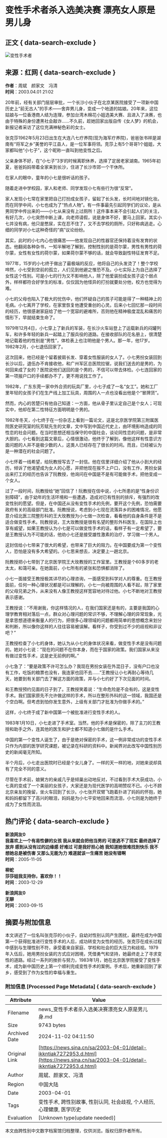 # 变性手术者杀入选美决赛 漂亮女人原是男儿身

## 正文 { data-search-exclude }


![变性手术者](https://n.sinaimg.cn/sinakd10200/360/w180h180/20221208/6996-f61d7d9fa1e0defff9079fb329bbe345.jpg)

## 来源：红网 { data-search-exclude }
**作者**：周斌　颜家文　冯清  
**时间**：2003.04.01 21:02  

20年前，经有关部门层层审批，一个长沙小伙子在北京某医院接受了一项新中国历史上“前无古人”的手术——舍弃男儿身，变成一个地道的姑娘。20年来，这位姑娘与一位香港商人结为连理，参加台湾木棉花小姐选美大赛、且进入了决赛，也由于特殊的身份遭黑社会敲诈……不久前，趁她回家出版自传《女人梦》的机会，新报记者采访了这位充满神秘色彩的女士。

张克莎1962年5月23日出生在大连八七疗养院(现为海军疗养院)，爸爸张书祥是湖南有“将军之乡”美誉的平江县人，是一位军事将领。克莎上有5个哥哥1个姐姐，大家都叫他“小七子”，这个昵称一直叫到他变性之后。

父亲身体不好，在“小七子”3岁的时候离职休养，选择了定居老家湖南。1965年初夏，爸爸妈妈带着全家来到长沙，住进了长沙市郊一个干休所。

在家人的眼中，童年的小七是很听话的孩子。

随着走进中学校园，家人和老师、同学发现小七有些行为很“反常”。

家人发现小七常在家里把自己打扮成女孩子，留起了长头发，长时间地对镜化妆。而在同学中间，小七也成为了“热点人物”。有一件事最先引起同学们的议论，是从男同学中传出来的——小七从来没有上过厕所！这件事本来不会引起人们的关注，有好几次，小七突然中断上课，向老师请假，说是身体不好，要马上回家。其实小七并没有病，他只是憋尿，实在忍不住了，又不去学校的厕所，只好称病逃走。心细的同学对小七这种奇怪的“病”议论纷纷。

其实，此时的小七内心也很痛苦——他发现自己的性器官还保持着没有发育的状态。他翻阅各种杂书，一知半解地了解到，控制性别的是荷尔蒙，男性有男性的荷尔蒙，女性有女性的荷尔蒙，如果荷尔蒙不够的话，就会导致副性特征发育不足。

1977年，15岁的小七终于做出了最极端的反应，他将自己的头发烫了！整个学校哗然，小七受到空前的孤立，人们见到他避之惟恐不及。小七实际上为自己选择了女性这个性别。可是小七的行为又不影响他人，除了他爱装扮成女孩子这个弱点外，样样都符合好学生的标准，仅仅因为他怪异的打扮就要处分他，校方也觉得为难。

小七的父母也陷入了极大的忧伤中，他们怀疑自己的孩子可能是得了一种精神上的毛病。小七离开了学校，在家里恢复他遭受重创的心灵。后来小七回忆那一段时间的经历，他很感谢家庭给了他一个宽容的避难所，否则他在精神极度混乱和痛苦的情形下，早就结束生命了。

1979年12月4日，小七穿上了新兵的军装，在长沙火车站登上了运载新兵的闷罐列车，和许多年轻的新兵一起踏上了服兵役的道路。在接收部队的花名册上，很清楚地记载着他的性别是“男性”，体检表上也注明他是个男人。那一年，他17岁。1982年2月，小七退伍回家了。

这次回来，他已经是个留着披肩长发、穿着女性服装的女人了。小七男扮女装回到长沙以后，退伍办不肯接收他，和广州军区总医院拉锯，说我们送去的是男的，为何回来成了女的？医院说他们送回的是个男的，不信可以带去体检。小七连回家的第一项报户口的手续都办不了，更不用说找工作了。

1982年，广东东莞一家中外合资的玩具厂里，小七子成了一名“女工”。她和工厂里年轻的女孩子们在生产线上加工玩具，周围的人一点也没看出他是个“冒牌货”。

然而，内心的苦楚只有他自己知道：一方面，他从骨子里认定自己是个女人；可现实中，他却在第二性特征方面明明是个男的。

1982年冬天，小七终于在一份杂志上看到一篇论文，这是北京医学院第三附属医院医史研究室的阮芳赋先生的文章，文中写到中国近代史上，由环境影响造成的同性恋的社会问题。在当时思想还相当保守的中国社会，谈论同性恋的问题，是非常大胆的。小七看到这篇文章后，心情很激动，他终于了解到，像他这样有性意识方面问题的人并不是极少数的人，这类人已经存在了很长的时间。而且，已经被认为是一种潜在的社会问题了。

小七怀着一线希望，给阮教授写去了一封信。他在信里详细介绍了他从小到大的经历，倾诉了他渴望成为女人的心愿，并把他现在报不上户口，没有工作，男扮女装出来打工的经历也告诉了阮教授，他询问在中国是不是有可能做手术，把他变成一个女人。

过了一段时间，阮教授给“她”回信了！阮教授在信中说，小七所患的是“性身份识别障碍”，由于幼年的生活环境和一些遭遇，造成对已有性别的排斥，有强烈的改变性别的愿望。但是，在中国还从没有变性手术的先例，要开这个先例，恐怕需要政府有关的高级部门批准。阮教授说，考虑到小七现在流落异乡的困难情况，他愿意介绍北医三院整形科的王大玫教授为小七做一次检查，看看他的自身条件是不是适合做变性手术。阮教授说，王大玫教授是很有名望的整形外科医生，在国际上也享有威望，如果王教授认为小七是可以做变性手术的话，看样子有一定希望了，要是王教授认为不可能的话，他劝小七还是接受雄性激素的治疗，学习做一个男人。

这封信给小七带来了很大的希望，也带来了巨大的阻力。在中国要成为第一个变性人，恐怕是没有多大希望的。小七思来想去，决定要上一趟北京。

阮教授把小七带到了北京医学院王大玫教授的工作室里。王教授是个60多岁的老太太，和蔼可亲。在她面前，小七所有的紧张和恐惧都消除了。

小七一面接受王教授极其详尽的心理咨询，一面感受到科学对人的尊重。在王教授面前，任何一种心理状况都是可以理解的，小七一向被周围的人看不起，除了家里的父母兄弟之外，从来没有人像王教授这样宽容地对待过他。小七不断地对王教授表示感谢。

王教授说：“不用谢我，你这样情况的人，在我们国家还是有的，主要是我国的心理学教育相对落后一点，群众对心理问题的常识不够，不理解心理的异常现象，光是拿思想道德来衡量人的行为，把很多心理领域的问题都用简单的思想概念来划分和判断，所以像你这样的人往往容易被误解。看样子，你受到过不少的歧视和非议吧？”

王教授检查了小七的身体，她认为从小七的身体状况来看，做变性手术是没有问题的。她对小七说：“现在的问题不在你本身，而在于国家的政策。我们国家从来没有做过变性手术，这是史无前例的啊。”

小七急了：“要是政策不许可怎么办？我现在男扮女装在外混日子，没有户口也没有工作，吃饭的粮票也没有，我连家也回不去……”王教授让小七再耐心等待几天，她要到有关部门去了解这方面的政策，并与小七约好了下次见面的时间。

和王教授预约见面的日子到了。王教授笑着说：“生命危险是不会有的，这是变性手术。我们国家原先不允许做这样的手术，所以在整形外科的这一领域，我国还是个空白啊。但考虑到怕你发生意外，上级有关部门才批准为你做手术的。”

这样，小七终于成了新中国第一个被批准进行变性手术的人。

1983年1月10日，小七走进了手术室。当然，他的手术是保密的，除了主刀的王教授和助手之外，连其他的医生和护士都不知道小七做的是什么手术。

中国的第一个变性人诞生了，由于是绝对保密的手术，这一例非常成功的变性手术只作为内部的医学研究课题，被记录在科研的资料中。新闻界对此改写中国性别历史的新闻毫无所知。

半个月后，小七走出医院时已经是个女儿身了。一样的天一样的地，对她来说却具有了完全不同的意义。

尽管在手术前，娘舅方的亲戚几乎是倾巢出动地反对，不过看到手术大获成功，小七真的变成了一个美丽的女孩子，大家还是为现代医学的高明赞叹不已。小七不顾北京亲友的挽留，坐火车回到了长沙。小七张开双臂飞跑着扑进了妈妈的怀抱，她和妈妈都留下了高兴的眼泪，妈妈是为小七平安地回来而流泪，小七则是为她终于成为了女性而流泪。

## 热门评论 { data-search-exclude }

**新浪网友0**  
**我喜欢上一个有易性僻的女孩 我从来就会把他当男的 可是逃不了现实 最终选择了放弃 感到从没有过的边缘感 好难过 可是我好担心她 我知道她很难找到快乐 我不想她总是被伤害 又那么无能为力 难道就该一生痛苦 她没有错啊**  
**时间**：2005-11-05

**柳蛇**  
**莎莎姐我支持你，喜欢你！！**  
**时间**：2003-12-29

**新浪网友0**  
**无聊**  
**时间**：2003-09-15

## 摘要与附加信息

<!-- tcd_abstract -->
本文讲述了一位名叫张克莎的小伙子，自幼对性别认同产生困扰，最终在成为中国第一个获得批准进行变性手术的人后，成功转变为女性的经历。张克莎在成长过程中感到与生理性别不符，承受着来自家庭、学校和社会的巨大压力和歧视。1979年入伍后，她用男扮女装的方式应对困境，凭借勇气和坚持，她最终走上了寻求变性的道路。经过一系列的挫折与努力，1983年1月，她在北京医学院接受了变性手术，成为新中国历史上第一个顺利完成变性手术的案例。手术后，她重新回到了家乡，感受到了作为女性的幸福与重生。
<!-- tcd_abstract_end -->

### 附加信息 [Processed Page Metadata] { data-search-exclude }

| Attribute       | Value                                  |
|-----------------|----------------------------------------|
| Filename        | news_变性手术者杀入选美决赛漂亮女人原是男儿身.md                             |
| Size            | 9743 bytes                           |
| Archived Date   | 2024-11-02 04:11:50                             |
| Original Link   | [https://news.sina.cn/sa/2003-04-01/detail-ikkntiak7272953.d.html](https://news.sina.cn/sa/2003-04-01/detail-ikkntiak7272953.d.html)                       |
| Author          | 周斌、颜家文、冯清                               |
| Region          | 中国大陆                               |
| Date            | 2003-04-01                                 |
| Tags            | 变性手术, 跨性别故事, 性别认同, 社会歧视, 个人经历, 心理健康, 医学历史                                 |
| Evaluation            | [Unknown type(update needed)]                                 |
<!-- tcd_table_end -->

本文由跨性别中文数字档案馆归档整理，仅供浏览。版权归原作者所有。
